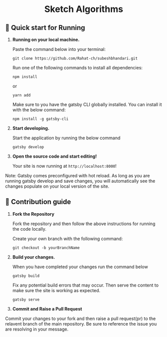 
<h1 align="center">
  Sketch Algorithms
</h1>


## 🚀 Quick start for Running

1.  **Running on your local machine.**
    
    Paste the command below into your terminal:
    
    ```git clone https://github.com/Rahat-ch/subeshbhandari.git```
    
    Run one of the following commands to install all dependencies:
    
    ```npm install```
    
    or 
    
    ```yarn add```
    
    Make sure to you have the gatsby CLI globally installed. You can install it with the below command:
    
    ```npm install -g gatsby-cli```

2.  **Start developing.**

    Start the application by running the below command

    ```gatsby develop```

3.  **Open the source code and start editing!**

    Your site is now running at `http://localhost:8000`!

Note: Gatsby comes preconfigured with hot reload. As long as you are running gatsby develop and save changes, you will automatically see the changes populate on your local version of the site. 

## 💫 Contribution guide


1.  **Fork the Repository**

    Fork the repository and then follow the above instructions for running the code locally. 
    
    Create your own branch with the following command:
    
    ```git checkout -b yourBranchName```

2.  **Build your changes.**

    When you have completed your changes run the command below

    ```gatsby build```
    
    Fix any potential build errors that may occur. Then serve the content to make sure the site is working as expected.
    
    ```gatsby serve```
    
 3.  **Commit and Raise a Pull Request**
    
   Commit your changes to your fork and then raise a pull request(pr) to the relavent branch of the main repository. 
   Be sure to reference the issue you are resolving in your message. 
